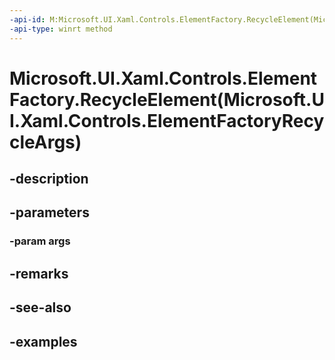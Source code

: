 ```yaml
---
-api-id: M:Microsoft.UI.Xaml.Controls.ElementFactory.RecycleElement(Microsoft.UI.Xaml.Controls.ElementFactoryRecycleArgs)
-api-type: winrt method
---
```


# Microsoft.UI.Xaml.Controls.ElementFactory.RecycleElement(Microsoft.UI.Xaml.Controls.ElementFactoryRecycleArgs)

<!--
public void RecycleElement (Microsoft.UI.Xaml.Controls.ElementFactoryRecycleArgs args);
-->


## -description

## -parameters

### -param args

## -remarks

## -see-also

## -examples


